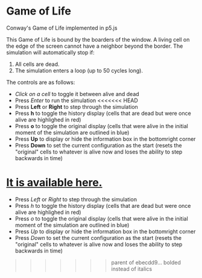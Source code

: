 # Game of Life
Conway's Game of Life implemented in p5.js

This Game of Life is bound by the boarders of the window. A living cell on the edge of the screen cannot have a neighbor beyond the border. The simulation will automatically stop if:

  1. All cells are dead.
  2. The simulation enters a loop (up to 50 cycles long).

The controls are as follows:

  * *Click on a cell* to toggle it between alive and dead
  * Press *Enter* to run the simulation
<<<<<<< HEAD
  * Press **Left** or **Right** to step through the simulation
  * Press **h** to toggle the history display (cells that are dead but were once alive are highlighed in red)
  * Press **o** to toggle the original display (cells that were alive in the initial moment of the simulation are outlined in blue)
  * Press **Up** to display or hide the information box in the bottomright corner
  * Press **Down** to set the current configuration as the start (resets the "original" cells to whatever is alive now and loses the ability to step backwards in time)

  [It is available here.](https://lminsky.github.io/Game-of-Life/)
=======
  * Press *Left* or *Right* to step through the simulation
  * Press *h* to toggle the history display (cells that are dead but were once alive are highlighed in red)
  * Press *o* to toggle the original display (cells that were alive in the initial moment of the simulation are outlined in blue)
  * Press *Up* to display or hide the information box in the bottomright corner
  * Press *Down* to set the current configuration as the start (resets the "original" cells to whatever is alive now and loses the ability to step backwards in time)
>>>>>>> parent of ebecdd9... bolded instead of italics
